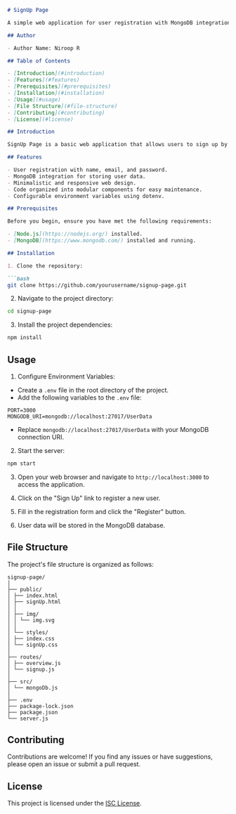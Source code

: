 ```markdown
# SignUp Page

A simple web application for user registration with MongoDB integration.

## Author

- Author Name: Niroop R

## Table of Contents

- [Introduction](#introduction)
- [Features](#features)
- [Prerequisites](#prerequisites)
- [Installation](#installation)
- [Usage](#usage)
- [File Structure](#file-structure)
- [Contributing](#contributing)
- [License](#license)

## Introduction

SignUp Page is a basic web application that allows users to sign up by providing their name, email, and password. The user data is stored in a MongoDB database. This project serves as a starting point for building a user registration system within a web application.

## Features

- User registration with name, email, and password.
- MongoDB integration for storing user data.
- Minimalistic and responsive web design.
- Code organized into modular components for easy maintenance.
- Configurable environment variables using dotenv.

## Prerequisites

Before you begin, ensure you have met the following requirements:

- [Node.js](https://nodejs.org/) installed.
- [MongoDB](https://www.mongodb.com/) installed and running.

## Installation

1. Clone the repository:

```bash
git clone https://github.com/yourusername/signup-page.git
```

2. Navigate to the project directory:

```bash
cd signup-page
```

3. Install the project dependencies:

```bash
npm install
```

## Usage

1. Configure Environment Variables:
- Create a `.env` file in the root directory of the project.
- Add the following variables to the `.env` file:

```
PORT=3000
MONGODB_URI=mongodb://localhost:27017/UserData
```

- Replace `mongodb://localhost:27017/UserData` with your MongoDB connection URI.

2. Start the server:

```bash
npm start
```

3. Open your web browser and navigate to `http://localhost:3000` to access the application.

4. Click on the "Sign Up" link to register a new user.

5. Fill in the registration form and click the "Register" button.

6. User data will be stored in the MongoDB database.

## File Structure

The project's file structure is organized as follows:

```
signup-page/
│
├── public/
│ ├── index.html
│ ├── signUp.html
│ │
│ ├── img/
│ │ └── img.svg
│ │
│ └── styles/
│ ├── index.css
│ └── signUp.css
│
├── routes/
│ ├── overview.js
│ └── signup.js
│
├── src/
│ └── mongoDb.js
│
├── .env
├── package-lock.json
├── package.json
└── server.js
```

## Contributing

Contributions are welcome! If you find any issues or have suggestions, please open an issue or submit a pull request.

## License

This project is licensed under the [ISC License](LICENSE).

```
